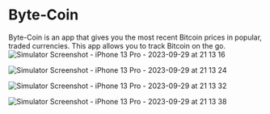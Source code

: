 # Byte-Coin
 Byte-Coin is an app that gives you the most recent Bitcoin prices in popular, traded currencies. This app allows you to track Bitcoin on the go.
![Simulator Screenshot - iPhone 13 Pro - 2023-09-29 at 21 13 16](https://github.com/sta5129/Byte-Coin/assets/83985934/e372a030-fc9c-4a48-9d1c-ff10a1b2a823)


![Simulator Screenshot - iPhone 13 Pro - 2023-09-29 at 21 13 24](https://github.com/sta5129/Byte-Coin/assets/83985934/3deefa97-a676-47cd-9303-9a0ff5aab298)


![Simulator Screenshot - iPhone 13 Pro - 2023-09-29 at 21 13 32](https://github.com/sta5129/Byte-Coin/assets/83985934/20b6df71-290d-421e-ba17-b482f651a641)


![Simulator Screenshot - iPhone 13 Pro - 2023-09-29 at 21 13 38](https://github.com/sta5129/Byte-Coin/assets/83985934/d31794cf-f1f2-40da-804b-9a89b81e74f0)
